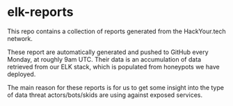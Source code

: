 # elk-reports

This repo contains a collection of reports generated from the HackYour.tech network. 

These report are automatically generated and pushed to GitHub every Monday, at roughly 9am UTC. Their data is an accumulation of data retrieved from our ELK stack, which is populated from honeypots we have deployed.

The main reason for these reports is for us to get some insight into the type of data threat actors/bots/skids are using against exposed services.
